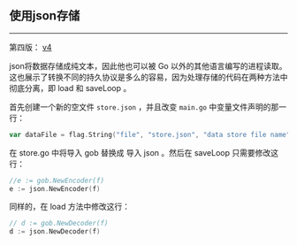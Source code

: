 ## 使用json存储

---


第四版： [v4](./src/v4/)

json将数据存储成纯文本，因此他也可以被 Go 以外的其他语言编写的进程读取。这也展示了转换不同的持久协议是多么的容易，因为处理存储的代码在两种方法中彻底分离，即 load 和 saveLoop 。

首先创建一个新的空文件 `store.json` ，并且改变 `main.go` 中变量文件声明的那一行：

```go
var dataFile = flag.String("file", "store.json", "data store file name")
```

在 store.go 中将导入 gob 替换成 导入 json 。然后在 saveLoop 只需要修改这行：

```go
//e := gob.NewEncoder(f)
e := json.NewEncoder(f)
```

同样的，在 load 方法中修改这行：

```go
// d := gob.NewDecoder(f)
d := json.NewDecoder(f)
```

